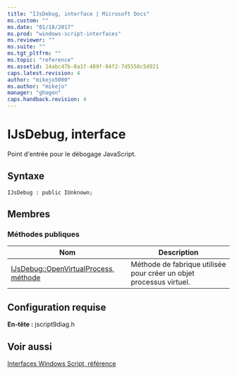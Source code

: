```yaml
---
title: "IJsDebug, interface | Microsoft Docs"
ms.custom: ""
ms.date: "01/18/2017"
ms.prod: "windows-script-interfaces"
ms.reviewer: ""
ms.suite: ""
ms.tgt_pltfrm: ""
ms.topic: "reference"
ms.assetid: 14abc47b-8a1f-489f-84f2-7d5558c5d921
caps.latest.revision: 4
author: "mikejo5000"
ms.author: "mikejo"
manager: "ghogen"
caps.handback.revision: 4
---
```

# IJsDebug, interface
Point d'entrée pour le débogage JavaScript.  
  
## Syntaxe  
  
```  
IJsDebug : public IUnknown;  
```  
  
## Membres  
  
### Méthodes publiques  
  
|Nom|Description|  
|---------|-----------------|  
|[IJsDebug::OpenVirtualProcess, méthode](../../winscript/reference/ijsdebug-openvirtualprocess-method.md)|Méthode de fabrique utilisée pour créer un objet processus virtuel.|  
  
## Configuration requise  
 **En\-tête :** jscript9diag.h  
  
## Voir aussi  
 [Interfaces Windows Script, référence](../../winscript/reference/windows-script-interfaces-reference.md)